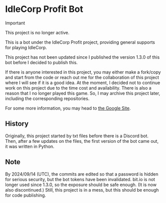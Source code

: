 # IdleCorp Profit Bot

> [!IMPORTANT]
> This project is no longer active.

This is a bot under the IdleCorp Profit project, providing general supports for playing IdleCorp.

This project has not been updated since I published the version 1.3.0 of this bot before I decided to publish this.

If there is anyone interested in this project, you may either make a fork/copy and start from the code or
reach out me for the collaboration of this project where I will see if it is a good idea. At the moment, I decided not to continue
work on this project due to the time cost and availability. There is also a reason that I no longer played this game.
So, I may archive this project later, including the corresponding repositories.

For some more information, you may head to [the Google Site](https://sites.google.com/view/idlecorpprofit).

## History

Originally, this project started by txt files before there is a Discord bot. Then,
after a few updates on the files, the first version of the bot came out, it was
written in Python.

## Note

By 2024/09/14 (UTC), the commits are edited so that a password is hidden for serious security,
but the bot tokens have been invalidated. bit.io is not longer used since 1.3.0,
so the exposure should be safe enough. (It is now also discontinued.) Still, this project is in a mess, but
this should be enough for code publishing.
